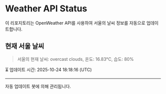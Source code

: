 
# Weather API Status

이 리포지토리는 OpenWeather API를 사용하여 서울의 날씨 정보를 자동으로 업데이트합니다.

## 현재 서울 날씨
> 서울의 현재 날씨: overcast clouds, 온도: 16.83°C, 습도: 80%

⏳ 업데이트 시간: 2025-10-24 18:18:16 (UTC)

---
자동 업데이트 봇에 의해 관리됩니다.
